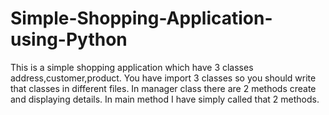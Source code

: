 # Simple-Shopping-Application-using-Python
This is a simple shopping application which have 3 classes address,customer,product. 
You have import 3 classes so you should write that classes in different files.
In manager class there are 2 methods create and displaying details.
In main method I have simply called that 2 methods.
